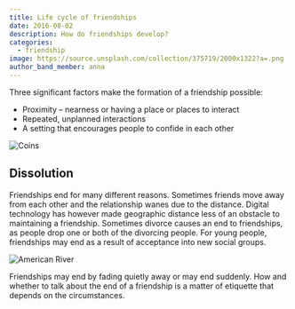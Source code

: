 ```yaml
---
title: Life cycle of friendships
date: 2016-08-02
description: How do friendships develop?
categories:
  - friendship
image: https://source.unsplash.com/collection/375719/2000x1322?a=.png
author_band_member: anna
---
```

Three significant factors make the formation of a friendship possible:

* Proximity – nearness or having a place or places to interact
* Repeated, unplanned interactions
* A setting that encourages people to confide in each other

![Coins](https://source.unsplash.com/random/1500x1000)

## Dissolution
Friendships end for many different reasons. Sometimes friends move away from each other and the relationship wanes due to the distance. Digital technology has however made geographic distance less of an obstacle to maintaining a friendship. Sometimes divorce causes an end to friendships, as people drop one or both of the divorcing people. For young people, friendships may end as a result of acceptance into new social groups.

![American River](https://source.unsplash.com/random/1500x1001)

Friendships may end by fading quietly away or may end suddenly. How and whether to talk about the end of a friendship is a matter of etiquette that depends on the circumstances.
